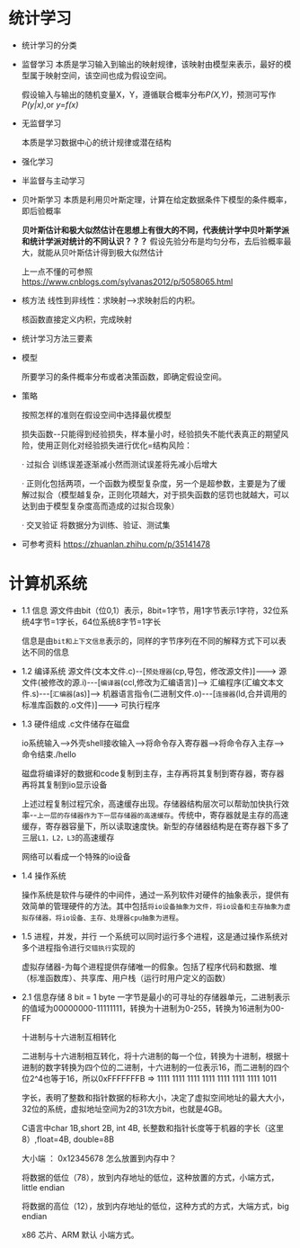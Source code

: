 # 统计学习
* 统计学习的分类 
- 监督学习
  本质是学习输入到输出的映射规律，该映射由模型来表示，最好的模型属于映射空间，该空间也成为假设空间。

  假设输入与输出的随机变量X，Y，遵循联合概率分布*P(X,Y)*，预测可写作*P(y|x)*,or *y=f(x)*

- 无监督学习
  
  本质是学习数据中心的统计规律或潜在结构

- 强化学习
  
- 半监督与主动学习

- 贝叶斯学习
  本质是利用贝叶斯定理，计算在给定数据条件下模型的条件概率，即后验概率

  **贝叶斯估计和极大似然估计在思想上有很大的不同，代表统计学中贝叶斯学派和统计学派对统计的不同认识？？？** 假设先验分布是均匀分布，去后验概率最大，就能从贝叶斯估计得到极大似然估计

  上一点不懂的可参照 <https://www.cnblogs.com/sylvanas2012/p/5058065.html>

- 核方法
  线性到非线性：求映射-->求映射后的内积。

  核函数直接定义内积，完成映射

* 统计学习方法三要素
  
- 模型
  
  所要学习的条件概率分布或者决策函数，即确定假设空间。

- 策略
  
  按照怎样的准则在假设空间中选择最优模型

  损失函数--只能得到经验损失，样本量小时，经验损失不能代表真正的期望风险，使用正则化对经验损失进行优化=结构风险：

    · 过拟合 训练误差逐渐减小然而测试误差将先减小后增大

    · 正则化包括两项，一个函数为模型复杂度，另一个是超参数，主要是为了缓解过拟合（模型越复杂，正则化项越大，对于损失函数的惩罚也就越大，可以达到由于模型复杂度高而造成的过拟合现象）

    · 交叉验证 将数据分为训练、验证、测试集

- 可参考资料
<https://zhuanlan.zhihu.com/p/35141478>

# 计算机系统
- 1.1 信息
  源文件由bit（位0,1）表示，8bit=1字节，用1字节表示1字符，32位系统4字节=1字长，64位系统8字节=1字长

  信息是由`bit和上下文信息`表示的，同样的字节序列在不同的解释方式下可以表达不同的信息

- 1.2 编译系统
  源文件(文本文件.c)--[`预处理器`(cp,导包，修改源文件)]--->
  源文件(被修改的源.i)---[`编译器`(ccl,修改为汇编语言)]-->
  汇编程序(汇编文本文件.s)---[`汇编器`(as)]-->
  机器语言指令(二进制文件.o)---[`连接器`(ld,合并调用的标准库函数的.o文件)]--->
  可执行程序
- 1.3 硬件组成
  .c文件储存在磁盘

  io系统输入-->外壳shell接收输入-->将命令存入寄存器-->将命令存入主存-->命令结束./hello

  磁盘将编译好的数据和code复制到主存，主存再将其复制到寄存器，寄存器再将其复制到io显示设备

  上述过程复制过程冗余，高速缓存出现。存储器结构层次可以帮助加快执行效率--`上一层的存储器作为下一层存储器的高速缓存`。传统中，寄存器就是主存的高速缓存，寄存器容量下，所以读取速度快。新型的存储器结构是在寄存器下多了三层`L1，L2，L3`的高速缓存

  网络可以看成一个特殊的io设备

- 1.4 操作系统
  
  操作系统是软件与硬件的中间件，通过一系列软件对硬件的抽象表示，提供有效简单的管理硬件的方法。其中包括`将io设备抽象为文件，将io设备和主存抽象为虚拟存储器，将io设备、主存、处理器cpu抽象为进程`。

- 1.5 进程，并发，并行
  一个系统可以同时运行多个进程，这是通过操作系统对多个进程指令进行`交错执行`实现的

  虚拟存储器-为每个进程提供存储唯一的假象。包括了程序代码和数据、堆（标准函数库）、共享库、用户栈（运行时用户定义的函数）
   
- 2.1 信息存储
   8 bit = 1 byte 一字节是最小的可寻址的存储器单元，二进制表示的值域为00000000-11111111，转换为十进制为0-255，转换为16进制为00-FF
  
  十进制与十六进制互相转化

  二进制与十六进制相互转化，将十六进制的每一个位，转换为十进制，根据十进制的数字转换为四个位的二进制，十六进制的一位表示16，而二进制的四个位2^4也等于16，所以0xFFFFFFFB => 1111 1111 1111 1111 1111 1111 1111 1011
  
  字长，表明了整数和指针数据的标称大小，决定了虚拟空间地址的最大大小，32位的系统，虚拟地址空间为2的31次方bit，也就是4GB。
  
  C语言中char 1B,short 2B, int 4B, 长整数和指针长度等于机器的字长（这里8）,float=4B, double=8B
  
  大小端 ：
    0x12345678 怎么放置到内存中？

    将数据的低位（78），放到内存地址的低位，这种放置的方式，小端方式，little endian

    将数据的高位（12），放到内存地址的低位，这种方式的方式，大端方式，big endian

    x86 芯片、ARM 默认 小端方式。
